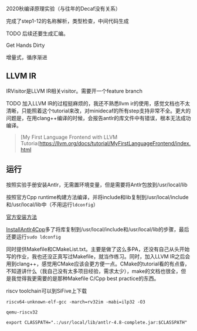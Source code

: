 2020秋编译原理实验（与往年的Decaf没有关系）

完成了step1-12的名称解析，类型检查，中间代码生成

TODO 后续还要生成汇编。

Get Hands Dirty

增量式，循序渐进

## LLVM IR

IRVisitor是LLVM IR相关visitor。需要开一个feature branch

TODO 加入LLVM IR的过程挺麻烦的，我还不熟悉llvm ir的使用，感觉文档也不太清晰，只能照着这个tutorial来改，对minidecaf的所有step支持非常不全。更大的问题是，在用clang++编译的时候，会报告antlr的库文件中有错误，根本无法成功编译。

> [My First Language Frontend with LLVM Tutoria(https://llvm.org/docs/tutorial/MyFirstLanguageFrontend/index.html

## 运行

按照实验手册安装Antlr，无需置环境变量，但是需要将Antlr包放到/usr/local/lib

按照官方Cpp runtime构建方法编译，并将include和lib复制到/usr/local/include和/usr/local/lib中（不用运行`ldconfig`）

[官方安装方法](https://github.com/antlr/antlr4/tree/master/runtime/Cpp)

[InstallAntlr4Cpp](http://www.cs.sjsu.edu/~mak/tutorials/InstallANTLR4Cpp.pdf)多了将库复制到/usr/local/include和/usr/local/lib的步骤，最后还要运行`sudo ldconfig`

同时提供Makefile和CMakeList.txt。主要是做了这么多PA，还没有自己从头开始写的作业，我也还没正真写过Makefile，就当作练习。同时，加入LLVM IR之后会用到clang++，感觉用CMake应该会更方便一点。CMake的tutorial看的有点昏，不知道讲什么（我自己没有太多项目经验，需求太少），make的文档也很全，但是我觉得我更需要的是那种Makefile C/Cpp best practice的东西。

riscv toolchain可以到SiFive上下载

```
riscv64-unknown-elf-gcc -march=rv32im -mabi=ilp32 -O3

qemu-riscv32

export CLASSPATH=".:/usr/local/lib/antlr-4.8-complete.jar:$CLASSPATH"
```